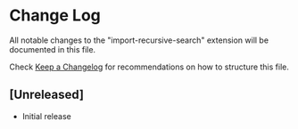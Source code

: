 # Change Log

All notable changes to the "import-recursive-search" extension will be documented in this file.

Check [Keep a Changelog](http://keepachangelog.com/) for recommendations on how to structure this file.

## [Unreleased]

- Initial release
